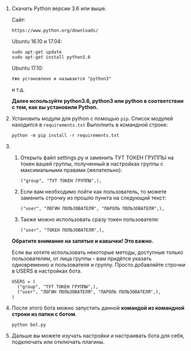 1. Скачать Python версии 3.6 или выше.

   Сайт:
   ```
   https://www.python.org/downloads/
   ```

   Ubuntu 16.10 и 17.04:
   ```
   sudo apt-get update
   sudo apt-get install python3.6
   ```

   Ubuntu 17.10:
   ```
   Уже установлено и называется "python3"
   ```

   и т.д.

   **Далее используйте python3.6, python3 или python в соответствии с тем, как вы установили Python.**

2. Установить модули для python с помощью `pip`. Список модулей находится в `requirements.txt`
   Выполнить в командной строке:
   ```
   python -m pip install -r requirements.txt
   ```

3. 1. Открыть файл settings.py и заменить ТУТ ТОКЕН ГРУППЫ на токен вашей группы, полученный в настройках группы с максимальными правами (желательно):
      ```
      ("group", "ТУТ ТОКЕН ГРУППЫ",),
      ```

   2. Если вам необходимо пойти как пользователь, то можете заменить строчку из прошло пункта на следующий текст:
      ```
      ("user", "ЛОГИН ПОЛЬЗОВАТЕЛЯ", "ПАРОЛЬ ПОЛЬЗОВАТЕЛЯ",),
      ```

   3. Также можно использовать сразу токен пользователя:
      ```
      ("user", "ТОКЕН ПОЛЬЗОВАТЕЛЯ",),
      ```

   **Обратите внимание на запятые и кавычки! Это важно.**

   Если вы хотите использовать некоторые методы, доступные только пользователям, от лица группы - вам придётся указать одновременно и пользователя и группу. Просто добавляйте строчки в USERS в настройках бота.
   ```
   USERS = (
     ("group", "ТУТ ТОКЕН ГРУППЫ",),
     ("user", "ЛОГИН ПОЛЬЗОВАТЕЛЯ", "ПАРОЛЬ ПОЛЬЗОВАТЕЛЯ",),
   )
   ```

4. После этого бота можно запустить данной **командой из командной строки из папки с ботом**.
   ```
   python bot.py
   ```

5. Дальше вы можете изучать настройки и настраивать бота для себя, подключать или отключать плагины.
